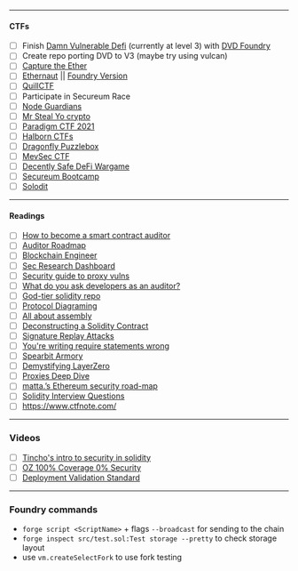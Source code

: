 --------

#### CTFs
- [ ] Finish [Damn Vulnerable Defi](https://www.damnvulnerabledefi.xyz/) (currently at level 3) with [DVD Foundry](https://github.com/nicolasgarcia214/damn-vulnerable-defi-foundry)
- [ ] Create repo porting DVD to V3 (maybe try using vulcan)
- [ ] [Capture the Ether](https://capturetheether.com/)
- [ ] [Ethernaut](https://ethernaut.openzeppelin.com/)  || [Foundry Version](https://github.com/ciaranmcveigh5/ethernaut-x-foundry)
- [ ] [QuillCTF](https://quillctf.super.site/)
- [ ] Participate in Secureum Race
- [ ] [Node Guardians](https://nodeguardians.io/)
- [ ] [Mr Steal Yo crypto](https://mrstealyocrypto.xyz/)
- [ ] [Paradigm CTF 2021](https://github.com/paradigmxyz/paradigm-ctf-2021)
- [ ] [Halborn CTFs](https://github.com/HalbornSecurity/CTFs/tree/master/HalbornCTF_Solidity_Ethereum)
- [ ] [Dragonfly Puzzlebox](https://ctf.dragonfly.xyz/)
- [ ] [MevSec CTF](https://ctf.mevsec.com/)
- [ ] [Decently Safe DeFi Wargame](https://twitter.com/AshiqAmien/status/1672600073602052102?s=20)
- [ ] [Secureum Bootcamp](https://github.com/x676f64/secureum-mind_map)
- [ ] [Solodit](https://solodit.xyz/)

---

#### Readings
- [ ] [How to become a smart contract auditor](https://cmichel.io/how-to-become-a-smart-contract-auditor/)
- [ ] [Auditor Roadmap](https://github.com/contractcops/auditingroadmap)
- [ ] [Blockchain Engineer](https://github.com/spo0ds/Journey-to-become-a-Blockchain-Engineer)
- [ ] [Sec Research Dashboard](https://protective-stranger-59a.notion.site/Security-Researcher-Dashboard-8f742178141845129b0a3dee19c1703f)
- [ ] [Security guide to proxy vulns](https://t.co/uRRIYwPq8j)
- [ ] [What do you ask developers as an auditor?](https://t.co/P1S8giZZUE)
- [ ] [God-tier solidity repo](https://twitter.com/PaulRBerg/status/1679914736950050816?s=20)
- [ ] [Protocol Diagraming](https://twitter.com/SpearbitDAO/status/1677031987612098562?s=20)
- [ ] [All about assembly](https://jeancvllr.medium.com/solidity-tutorial-all-about-assembly-5acdfefde05c)
- [ ] [Deconstructing a Solidity Contract](https://blog.openzeppelin.com/deconstructing-a-solidity-contract-part-ii-creation-vs-runtime-6b9d60ecb44c)
- [ ] [Signature Replay Attacks](https://dacian.me/signature-replay-attacks)
- [ ] [You're writing require statements wrong](https://www.nascent.xyz/idea/youre-writing-require-statements-wrong)
- [ ] [Spearbit Armory](https://github.com/spearbit/armory)
- [ ] [Demystifying LayerZero](https://3agle.priyamsoni.com/demystifying-layerzero)
- [ ] [Proxies Deep Dive](https://proxies.yacademy.dev/pages/proxies-list/#beacon-proxy)
- [ ] [matta.’s Ethereum security road-map](https://mattaereal.notion.site/matta-s-Ethereum-security-road-map-cf7d7f2e48ea4aa0a8f4a2eff86342a7)
- [ ] [Solidity Interview Questions](https://www.rareskills.io/post/solidity-interview-questions)
- [ ] https://www.ctfnote.com/

---
### Videos
- [ ] [Tincho's intro to security in solidity](https://www.youtube.com/live/v9ANh5wmj_A?feature=share&t=17286)
- [ ] [OZ 100% Coverage 0% Security](https://youtube.com/watch?v=vCfeff4nu-g)
- [ ] [Deployment Validation Standard]([https://youtube.com/watch?v=vCfeff4nu-g](https://t.co/7rtiqsUvWC))

---
### Foundry commands
- `forge script <ScriptName>`  + flags `--broadcast` for sending to the chain
- `forge inspect src/test.sol:Test storage --pretty` to check storage layout
- use `vm.createSelectFork` to use fork testing